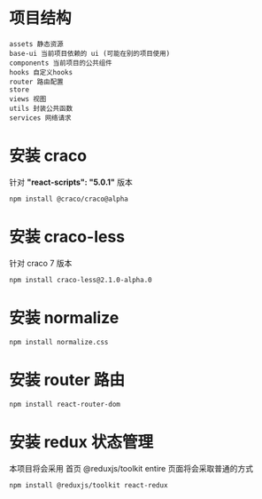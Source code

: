# 项目结构

~~~
assets 静态资源
base-ui 当前项目依赖的 ui (可能在别的项目使用)
components 当前项目的公共组件
hooks 自定义hooks
router 路由配置
store 
views 视图
utils 封装公共函数
services 网络请求
~~~

# 安装 craco
针对 **"react-scripts": "5.0.1"** 版本
~~~
npm install @craco/craco@alpha
~~~

# 安装 craco-less
针对 craco 7 版本
~~~
npm install craco-less@2.1.0-alpha.0
~~~

# 安装 normalize
~~~
npm install normalize.css
~~~

# 安装 router 路由
~~~
npm install react-router-dom
~~~

# 安装 redux 状态管理
本项目将会采用 首页 @reduxjs/toolkit
entire 页面将会采取普通的方式
~~~
npm install @reduxjs/toolkit react-redux
~~~